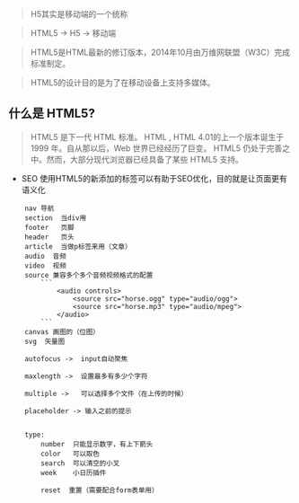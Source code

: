 > H5其实是移动端的一个统称

> HTML5 -> H5 -> 移动端

> HTML5是HTML最新的修订版本，2014年10月由万维网联盟（W3C）完成标准制定。

> HTML5的设计目的是为了在移动设备上支持多媒体。

## 什么是 HTML5?

> HTML5 是下一代 HTML 标准。
> HTML , HTML 4.01的上一个版本诞生于 1999 年。自从那以后，Web 世界已经经历了巨变。
> HTML5 仍处于完善之中。然而，大部分现代浏览器已经具备了某些 HTML5 支持。


- SEO 使用HTML5的新添加的标签可以有助于SEO优化，目的就是让页面更有语义化

```
    nav 导航
    section  当div用
    footer   页脚
    header   页头
    article  当做p标签来用（文章）
    audio  音频
    video  视频
    source 兼容多个多个音频视频格式的配置
        ```
            <audio controls>
                <source src="horse.ogg" type="audio/ogg">
                <source src="horse.mp3" type="audio/mpeg">
            </audio>
        ```
    canvas 画图的（位图）
    svg  矢量图

```

```
    autofocus ->  input自动聚焦

    maxlength ->  设置最多有多少个字符

    multiple ->   可以选择多个文件（在上传的时候）

    placeholder -> 输入之前的提示


    type:
        number  只能显示数字，有上下箭头
        color   可以取色
        search  可以清空的小叉
        week    小日历插件

        reset  重置（需要配合form表单用）

```









